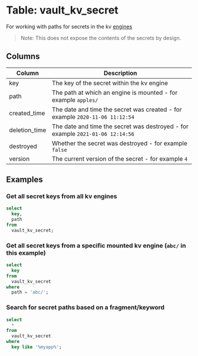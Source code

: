 # Table: vault_kv_secret

For working with paths for secrets in the kv [engines](https://github.com/theapsgroup/steampipe-plugin-vault/blob/main/docs/tables/vault_engines.md)

> Note: This does not expose the contents of the secrets by design.

## Columns

| Column | Description |
| - | - |
| key | The key of the secret within the kv engine |
| path | The path at which an engine is mounted - for example `apples/` |
| created_time | The date and time the secret was created - for example `2020-11-06 11:12:54` |
| deletion_time | The date and time the secret was destroyed - for example `2021-01-06 12:14:56` |
| destroyed | Whether the secret was destroyed - for example `false` |
| version | The current version of the secret - for example `4` |

## Examples

### Get all secret keys from all kv engines

```sql
select
  key,
  path
from
  vault_kv_secret;
```

### Get all secret keys from a specific mounted kv engine (`abc/` in this example)

```sql
select
  key
from
  vault_kv_secret
where
  path = 'abc/';
```

### Search for secret paths based on a fragment/keyword

```sql
select
  *
from
  vault_kv_secret
where
  key like '%myapp%';
```